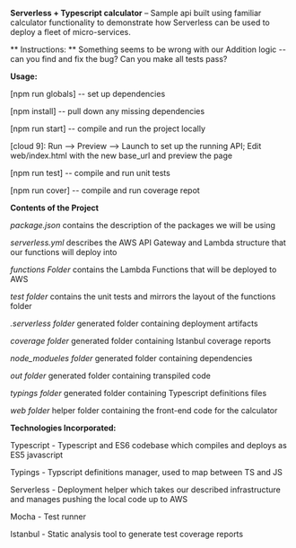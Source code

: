 **Serverless + Typescript calculator** – Sample api built using familiar calculator functionality to demonstrate how Serverless can be used to deploy a fleet of micro-services.

** Instructions: **
Something seems to be wrong with our Addition logic -- can you find and fix the bug?  Can you make all tests pass?

**Usage:**

[npm run globals] -- set up dependencies

[npm install] -- pull down any missing dependencies

[npm run start] -- compile and run the project locally

[cloud 9]:  Run --> Preview --> Launch to set up the running API;  Edit web/index.html with the new base_url and preview the page

[npm run test] -- compile and run unit tests 

[npm run cover] -- compile and run coverage repot


**Contents of the Project** 

*package.json* contains the description of the packages we will be using

*serverless.yml* describes the AWS API Gateway and Lambda structure that our functions will deploy into

*functions Folder* contains the Lambda Functions that will be deployed to AWS

*test folder* contains the unit tests and mirrors the layout of the functions folder

*.serverless folder* generated folder containing deployment artifacts

*coverage folder* generated folder containing Istanbul coverage reports

*node_modueles folder* generated folder containing dependencies

*out folder* generated folder containing transpiled code

*typings folder* generated folder containing Typescript definitions files

*web folder* helper folder containing the front-end code for the calculator

**Technologies Incorporated:**

Typescript - Typescript and ES6 codebase which compiles and deploys as ES5 javascript

Typings - Typscript definitions manager, used to map between TS and JS

Serverless - Deployment helper which takes our described infrastructure and manages pushing the local code up to AWS

Mocha - Test runner

Istanbul - Static analysis tool to generate test coverage reports


